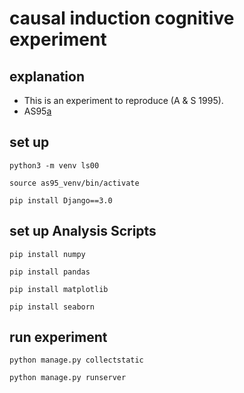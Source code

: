 # causal induction cognitive experiment
## explanation
- This is an experiment to reproduce (A & S 1995).
- AS95[a](URL)

## set up
```
python3 -m venv ls00
```
```
source as95_venv/bin/activate
```
```
pip install Django==3.0
```

## set up Analysis Scripts
```
pip install numpy
```
```
pip install pandas
```
```
pip install matplotlib
```
```
pip install seaborn
```

## run experiment
```
python manage.py collectstatic
```
```
python manage.py runserver
```
